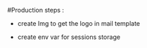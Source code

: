 #Production steps :

 - create Img to get the logo in mail template
 
 - create env var for sessions storage 